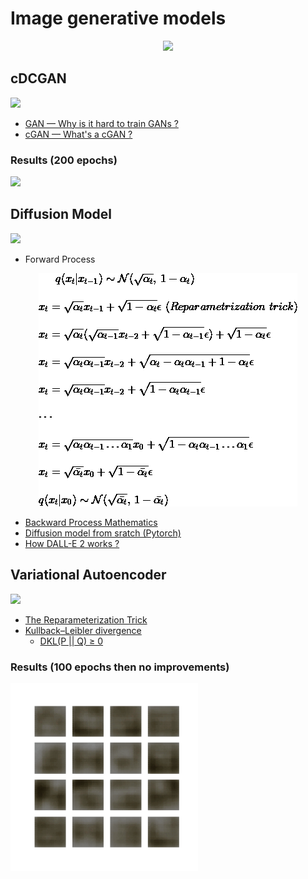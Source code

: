 # Image generative models

<p align="center"><img src="https://img-blog.csdnimg.cn/360bca80d4d146f48d1bd40684e0b998.png"></p>

## cDCGAN
<img src="https://miro.medium.com/max/1400/1*GAEHmW30RXtcf8MineB49w.png" width="500">

* [GAN — Why is it hard to train GANs ?](https://jonathan-hui.medium.com/gan-why-it-is-so-hard-to-train-generative-advisory-networks-819a86b3750b)
* [cGAN — What's a cGAN ?](https://datascientest.com/conditional-generative-adversarial-network-cgan)

### Results (200 epochs)
<img src="./docs/cdcgan.gif" width="300">

## Diffusion Model
<img src="https://theaisummer.com/static/ecb7a31540b18a8cbd18eedb446b468e/ee604/diffusion-models.png" width="600">

* Forward Process
<p align="center"><img src="./docs/forward.png"></p>

* [Backward Process Mathematics](https://youtu.be/HoKDTa5jHvg?t=819)
* [Diffusion model from sratch (Pytorch)](https://youtu.be/a4Yfz2FxXiY)
* [How DALL-E 2 works ?](https://www.assemblyai.com/blog/how-dall-e-2-actually-works/)

## Variational Autoencoder
<img src="https://miro.medium.com/max/1400/1*r1R0cxCnErWgE0P4Q-hI0Q.jpeg" width="600">

* [The Reparameterization Trick](https://www.baeldung.com/cs/vae-reparameterization)
* [Kullback–Leibler divergence](https://en.wikipedia.org/wiki/Kullback%E2%80%93Leibler_divergence)
    * [DKL(P || Q) ≥ 0](https://stats.stackexchange.com/questions/335197/why-kl-divergence-is-non-negative)

### Results (100 epochs then no improvements)
<img src="./docs/vae.gif" width="300">
